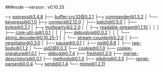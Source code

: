 ###node --version : v0.10.25

─┬ express@3.4.8
  ├── buffer-crc32@0.2.1
  ├─┬ commander@1.3.2
  │ └── keypress@0.1.0
  ├─┬ connect@2.12.0
  │ ├── batch@0.5.0
  │ ├── bytes@0.2.1
  │ ├─┬ multiparty@2.2.0
  │ │ ├─┬ readable-stream@1.1.10
  │ │ │ ├── core-util-is@1.0.1
  │ │ │ ├── debuglog@0.0.2
  │ │ │ └── string_decoder@0.10.25-1
  │ │ └── stream-counter@0.2.0
  │ ├── negotiator@0.3.0
  │ ├── pause@0.0.1
  │ ├── qs@0.6.6
  │ ├── raw-body@1.1.2
  │ └── uid2@0.0.3
  ├── cookie@0.1.0
  ├── cookie-signature@1.0.1
  ├── debug@0.7.4
  ├── fresh@0.2.0
  ├── merge-descriptors@0.0.1
  ├── methods@0.1.0
  ├── mkdirp@0.3.5
  ├── range-parser@0.0.4
  └─┬ send@0.1.4
    └── mime@1.2.11
